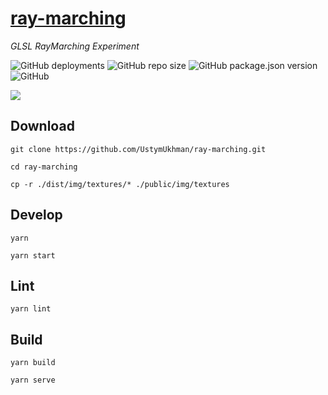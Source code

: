 # [ray-marching](http://35.158.218.205/experiments/ray-marching/) #

*GLSL RayMarching Experiment*

![GitHub deployments](https://img.shields.io/github/deployments/UstymUkhman/ray-marching/github-pages)
![GitHub repo size](https://img.shields.io/github/repo-size/UstymUkhman/ray-marching)
![GitHub package.json version](https://img.shields.io/github/package-json/v/UstymUkhman/ray-marching?color=brightgreen)
![GitHub](https://img.shields.io/github/license/UstymUkhman/ray-marching?color=brightgreen)

![](./public/img/preview.gif)

## Download ##

`git clone https://github.com/UstymUkhman/ray-marching.git`

`cd ray-marching`

`cp -r ./dist/img/textures/* ./public/img/textures`

## Develop ##

`yarn`

`yarn start`

## Lint ##

`yarn lint`

## Build ##

`yarn build`

`yarn serve`
